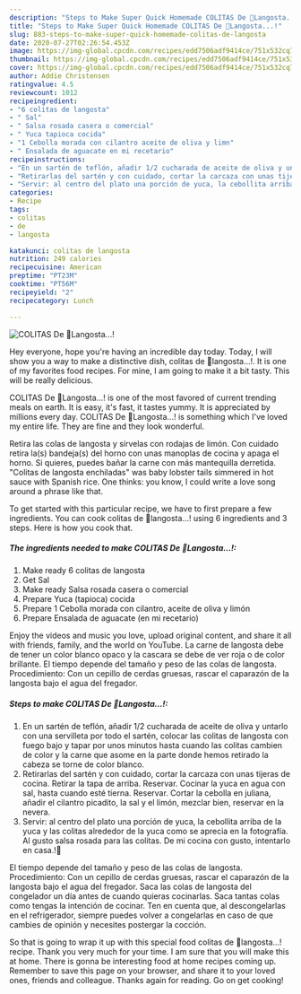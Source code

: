 ```yaml
---
description: "Steps to Make Super Quick Homemade COLITAS De 🦐Langosta...!"
title: "Steps to Make Super Quick Homemade COLITAS De 🦐Langosta...!"
slug: 883-steps-to-make-super-quick-homemade-colitas-de-langosta
date: 2020-07-27T02:26:54.453Z
image: https://img-global.cpcdn.com/recipes/edd7506adf9414ce/751x532cq70/colitas-de-🦐langosta-foto-principal.jpg
thumbnail: https://img-global.cpcdn.com/recipes/edd7506adf9414ce/751x532cq70/colitas-de-🦐langosta-foto-principal.jpg
cover: https://img-global.cpcdn.com/recipes/edd7506adf9414ce/751x532cq70/colitas-de-🦐langosta-foto-principal.jpg
author: Addie Christensen
ratingvalue: 4.5
reviewcount: 1012
recipeingredient:
- "6 colitas de langosta"
- " Sal"
- " Salsa rosada casera o comercial"
- " Yuca tapioca cocida"
- "1 Cebolla morada con cilantro aceite de oliva y limn"
- " Ensalada de aguacate en mi recetario"
recipeinstructions:
- "En un sartén de teflón, añadir 1/2 cucharada de aceite de oliva y untarlo con una servilleta por todo el sartén, colocar las colitas de langosta con fuego bajo y tapar por unos minutos hasta cuando las colitas cambien de color y la carne que asome en la parte donde hemos retirado la cabeza se torne de color blanco."
- "Retirarlas del sartén y con cuidado, cortar la carcaza con unas tijeras de cocina. Retirar la tapa de arriba. Reservar. Cocinar la yuca en agua con sal, hasta cuando esté tierna. Reservar. Cortar la cebolla en juliana, añadir el cilantro picadito, la sal y el limón, mezclar bien, reservar en la nevera."
- "Servir: al centro del plato una porción de yuca, la cebollita arriba de la yuca y las colitas alrededor de la yuca como se aprecia en la fotografía. Al gusto salsa rosada para las colitas. De mi cocina con gusto, intentarlo en casa.!🦐"
categories:
- Recipe
tags:
- colitas
- de
- langosta

katakunci: colitas de langosta 
nutrition: 249 calories
recipecuisine: American
preptime: "PT23M"
cooktime: "PT56M"
recipeyield: "2"
recipecategory: Lunch

---
```



![COLITAS De 🦐Langosta...!](https://img-global.cpcdn.com/recipes/edd7506adf9414ce/751x532cq70/colitas-de-🦐langosta-foto-principal.jpg)

Hey everyone, hope you're having an incredible day today. Today, I will show you a way to make a distinctive dish, colitas de 🦐langosta...!. It is one of my favorites food recipes. For mine, I am going to make it a bit tasty. This will be really delicious.

COLITAS De 🦐Langosta...! is one of the most favored of current trending meals on earth. It is easy, it's fast, it tastes yummy. It is appreciated by millions every day. COLITAS De 🦐Langosta...! is something which I've loved my entire life. They are fine and they look wonderful.

Retira las colas de langosta y sírvelas con rodajas de limón. Con cuidado retira la(s) bandeja(s) del horno con unas manoplas de cocina y apaga el horno. Si quieres, puedes bañar la carne con más mantequilla derretida. &#34;Colitas de langosta enchiladas&#34; was baby lobster tails simmered in hot sauce with Spanish rice. One thinks: you know, I could write a love song around a phrase like that.


To get started with this particular recipe, we have to first prepare a few ingredients. You can cook colitas de 🦐langosta...! using 6 ingredients and 3 steps. Here is how you cook that.

<!--inarticleads1-->

##### The ingredients needed to make COLITAS De 🦐Langosta...!:

1. Make ready 6 colitas de langosta
1. Get  Sal
1. Make ready  Salsa rosada casera o comercial
1. Prepare  Yuca (tapioca) cocida
1. Prepare 1 Cebolla morada con cilantro, aceite de oliva y limón
1. Prepare  Ensalada de aguacate (en mi recetario)


Enjoy the videos and music you love, upload original content, and share it all with friends, family, and the world on YouTube. La carne de langosta debe de tener un color blanco opaco y la cascara se debe de ver roja o de color brillante. El tiempo depende del tamaño y peso de las colas de langosta. Procedimiento: Con un cepillo de cerdas gruesas, rascar el caparazón de la langosta bajo el agua del fregador. 

<!--inarticleads2-->

##### Steps to make COLITAS De 🦐Langosta...!:

1. En un sartén de teflón, añadir 1/2 cucharada de aceite de oliva y untarlo con una servilleta por todo el sartén, colocar las colitas de langosta con fuego bajo y tapar por unos minutos hasta cuando las colitas cambien de color y la carne que asome en la parte donde hemos retirado la cabeza se torne de color blanco.
1. Retirarlas del sartén y con cuidado, cortar la carcaza con unas tijeras de cocina. Retirar la tapa de arriba. Reservar. Cocinar la yuca en agua con sal, hasta cuando esté tierna. Reservar. Cortar la cebolla en juliana, añadir el cilantro picadito, la sal y el limón, mezclar bien, reservar en la nevera.
1. Servir: al centro del plato una porción de yuca, la cebollita arriba de la yuca y las colitas alrededor de la yuca como se aprecia en la fotografía. Al gusto salsa rosada para las colitas. De mi cocina con gusto, intentarlo en casa.!🦐


El tiempo depende del tamaño y peso de las colas de langosta. Procedimiento: Con un cepillo de cerdas gruesas, rascar el caparazón de la langosta bajo el agua del fregador. Saca las colas de langosta del congelador un día antes de cuando quieras cocinarlas. Saca tantas colas como tengas la intención de cocinar. Ten en cuenta que, al descongelarlas en el refrigerador, siempre puedes volver a congelarlas en caso de que cambies de opinión y necesites postergar la cocción. 

So that is going to wrap it up with this special food colitas de 🦐langosta...! recipe. Thank you very much for your time. I am sure that you will make this at home. There is gonna be interesting food at home recipes coming up. Remember to save this page on your browser, and share it to your loved ones, friends and colleague. Thanks again for reading. Go on get cooking!
